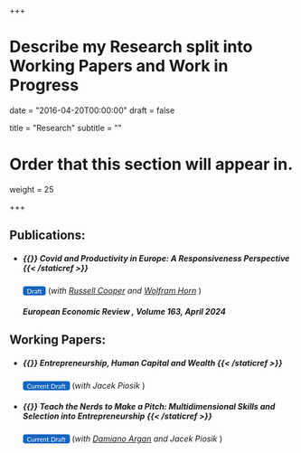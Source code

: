 +++
# Describe my Research split into Working Papers and Work in Progress

date = "2016-04-20T00:00:00"
draft = false

title = "Research"
subtitle = ""

# Order that this section will appear in.
weight = 25

+++

<link rel="stylesheet" href=https://cdnjs.cloudflare.com/ajax/libs/font-awesome/6.2.1/css/all.min.css>
<style>
.bg-rollover:hover{
    background-color: #585f6a !important;
    border-color:#1565c0;
    color: #ffffff !important;
  }
  .wx{
    width: 250px;
  }
}
</style>



<h2>Publications:</h2>



<ul><li><h5> {{<staticref "uploads/CIH_23.pdf" "newtab" >}} Covid and Productivity in Europe: A Responsiveness Perspective   {{< /staticref >}}</h5>
<small>
<a rel="noopener"
   target="_blank"
   class="bg-rollover"
   href=https://leonardoindraccolo.netlify.app/uploads/CIH_23.pdf
   style="background-color: #1565c0;
          font-family: Lato, sans-serif;
          font-weight:;
          text-decoration: none;
          text-align: center;
          padding: 1px 1px;
          color: #ffffff;
          border-radius: 4px;
          margin:0px auto;
          text-align: center;
          display: inline-block;>
<span style="mso-text-raise: 10pt;">&nbsp Draft &nbsp </span>
</a></small> (<i>with <a href=https://sites.google.com/site/coopereconomics/ target="_blank">Russell Cooper</a> and <a href=https://wolframhorn.github.io/ target="_blank">Wolfram Horn</a>  </i>)



<h5>  <i> European Economic Review </i> , Volume 163, April 2024   </h5>


<p align="justify"> </p></li></ul>


<h2>Working Papers:</h2>


<ul><li><h5> {{<staticref "uploads/JMP.pdf" "newtab" >}} Entrepreneurship, Human Capital and Wealth  {{< /staticref >}}</h5>
<small>
<a rel="noopener"
   target="_blank"
   class="bg-rollover"
   href=https://leonardoindraccolo.netlify.app/uploads/JMP.pdf
   style="background-color: #1565c0;
          font-family: Lato, sans-serif;
          font-weight:;
          text-decoration: none;
          text-align: center;
          padding: 1px 1px;
          color: #ffffff;
          border-radius: 4px;
          margin:0px auto;
          text-align: center;
          display: inline-block;>
<span style="mso-text-raise: 10pt;">&nbsp Current Draft &nbsp </span>
</a></small> (<i>with Jacek Piosik </i>)



<p align="justify"> <small>

</small></p></li></ul>




<ul><li><h5> {{<staticref "uploads/draft_08_23.pdf" "newtab" >}} Teach the Nerds to Make a Pitch: Multidimensional Skills and Selection into Entrepreneurship  {{< /staticref >}}</h5>
<small>
<a rel="noopener"
   target="_blank"
   class="bg-rollover"
   href=https://leonardoindraccolo.netlify.app/uploads/draft_08_23.pdf
   style="background-color: #1565c0;
          font-family: Lato, sans-serif;
          font-weight:;
          text-decoration: none;
          text-align: center;
          padding: 1px 1px;
          color: #ffffff;
          border-radius: 4px;
          margin:0px auto;
          text-align: center;
          display: inline-block;>
<span style="mso-text-raise: 10pt;">&nbsp Current Draft &nbsp </span>
</a></small> </a></small> (<i>with <a href=https://www.damianoargan.com target="_blank">Damiano Argan</a>  and Jacek Piosik </i>)


<p align="justify"> <small>
</small></p></li></ul>
